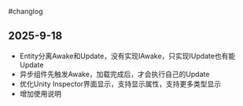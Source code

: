 #changlog

##  2025-9-18
- Entity分离Awake和Update，没有实现IAwake，只实现IUpdate也有能Update
- 异步组件先触发Awake，加载完成后，才会执行自己的Update
- 优化Unity Inspector界面显示，支持显示属性，支持更多类型显示
- 增加使用说明
